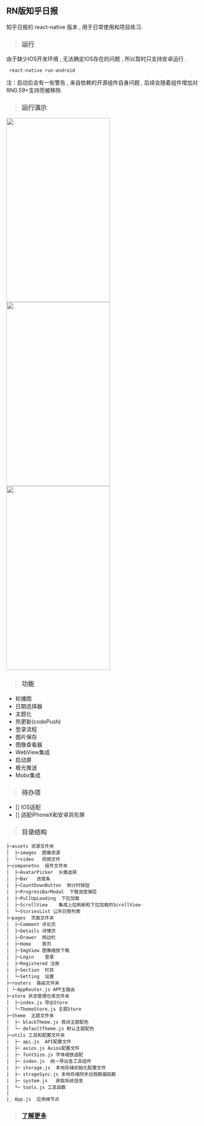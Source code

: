 ## RN版知乎日报

知乎日报的 react-native 版本 , 用于日常使用和项目练习.   


> ### 运行

  由于缺少IOS开发环境 , 无法确定IOS存在的问题 , 所以暂时只支持安卓运行 .
  
     react-native run-android
  
  注：启动后会有一些警告 , 来自依赖的开源组件自身问题 , 后续会随着组件增加对RN0.59+支持而被移除.

> ### 运行演示
<img  width="270" height="480" src="https://raw.githubusercontent.com/liganghui/react-native-zhihuDaily/master/doc/gif/1.gif"/> <img width="270" height="480" src="https://raw.githubusercontent.com/liganghui/react-native-zhihuDaily/master/doc/gif/2.gif"/>
<img width="270" height="480" src="https://raw.githubusercontent.com/liganghui/react-native-zhihuDaily/master/doc/gif/3.gif"/>


> ### 功能
   - 轮播图
   - 日期选择器
   - 主题化
   - 热更新(codePush)
   - 登录流程
   - 图片保存
   - 图像查看器
   - WebView集成
   - 启动屏
   - 极光推送
   - Mobx集成

> ### 待办项 

   - [] IOS适配
   - [] 适配iPhoneX和安卓异形屏  

>  ### 目录结构
```
├─assets 资源文件夹
│  ├─images  图像资源
│  └─video   视频文件
├─componetns  组件文件夹
│  ├─AvatarPicker  头像选择
│  ├─Bar   进度条
│  ├─CountDownButton  倒计时按钮
│  ├─ProgressBarModal  下载进度弹层
│  ├─PullUpLoading  下拉加载
│  ├─ScrollView    集成上拉刷新和下拉加载的ScrollView
│  └─StoriesList 公共日报列表
├─pages  页面文件夹
│  ├─Comment 评论页
│  ├─Details 详情页
│  ├─Drawer  侧边栏
│  ├─Home    首页
│  ├─ImgView 图像缩放下载
│  ├─Login    登录
│  ├─Registered 注册
│  ├─Section  栏目
│  └─Setting  设置
├─routers  路由文件夹
│ └─AppRouter.js APP主路由
├─store 状态管理仓库文件夹
│  ├─index.js 导出Store
│  └─ThemeStore.js 主题Store
├─theme  主题文件夹
│  ├─ blackTheme.js 夜间主题配色 
│  └─ defaultTheme.js 默认主题配色
├─utils 工具和配置文件夹
│  ├─ api.js  API配置文件
│  ├─ axios.js Axios配置文件
│  ├─ fontSize.js 字体缩放适配
│  ├─ index.js  统一导出各工具组件
│  ├─ storage.js  本地存储初始化配置文件
│  ├─ strageSync.js 本地存储同步远程数据函数
|  ├─ system.js   获取系统信息
|  └─ tools.js 工具函数 
|   
|_ App.js  应用根节点 

```

> ### [了解更多](https://github.com/liganghui/react-native-zhihuDaily/blob/master/doc/%E8%AF%B4%E6%98%8E%E6%96%87%E6%A1%A3.md)
